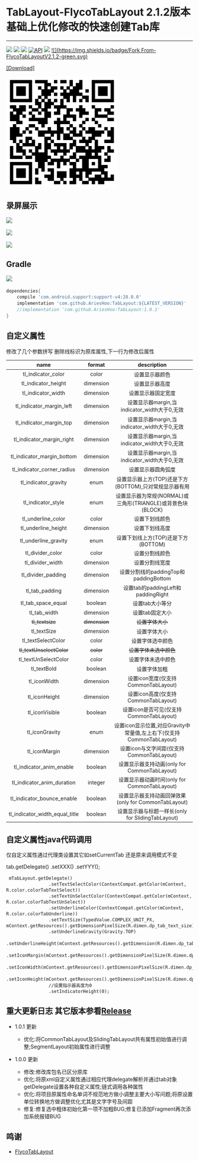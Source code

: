 # TabLayout-FlycoTabLayout 2.1.2版本基础上优化修改的快速创建Tab库
--------------------------

[![](https://img.shields.io/badge/download-demo-blue.svg)](https://raw.githubusercontent.com/AriesHoo/TabLayout/master/apk/sample.apk)
[![](https://jitpack.io/v/AriesHoo/TabLayout.svg)](https://jitpack.io/#AriesHoo/TabLayout)
[![](https://img.shields.io/github/release/AriesHoo/TabLayout.svg)](https://github.com/AriesHoo/TabLayout/releases)
[![API](https://img.shields.io/badge/API-14%2B-green.svg?style=flat)](https://android-arsenal.com/api?level=14)
[![](https://img.shields.io/badge/简书-AriesHoo-blue.svg)](http://www.jianshu.com/u/a229eee96115)
[![](https://img.shields.io/badge/Fork From-FlycoTabLayoutV2.1.2-green.svg)](https://github.com/H07000223/FlycoTabLayout)

[[Download]](https://raw.githubusercontent.com/AriesHoo/TabLayout/master/apk/sample.apk)

![](/apk/qr.png)

## 录屏展示

![](https://github.com/AriesHoo/TabLayout/blob/master/screenshot/preview_1.gif)

![](https://github.com/AriesHoo/TabLayout/blob/master/screenshot/preview_2.gif)

![](https://github.com/AriesHoo/TabLayout/blob/master/screenshot/preview_3.gif)


## Gradle

[![](https://jitpack.io/v/AriesHoo/TabLayout.svg)](https://jitpack.io/#AriesHoo/TabLayout)

```groovy
dependencies{
    compile 'com.android.support:support-v4:28.0.0'
    implementation 'com.github.AriesHoo:TabLayout:${LATEST_VERSION}'
    //implementation 'com.github.AriesHoo:TabLayout:1.0.1'
}
```

## 自定义属性

修改了几个参数拼写 删除线标识为原库属性,下一行为修改后属性

|name|format|description|
|:---:|:---:|:---:|
| tl_indicator_color | color |设置显示器颜色
| tl_indicator_height | dimension |设置显示器高度
| tl_indicator_width | dimension |设置显示器固定宽度
| tl_indicator_margin_left | dimension |设置显示器margin,当indicator_width大于0,无效
| tl_indicator_margin_top | dimension |设置显示器margin,当indicator_width大于0,无效
| tl_indicator_margin_right | dimension |设置显示器margin,当indicator_width大于0,无效
| tl_indicator_margin_bottom | dimension |设置显示器margin,当indicator_width大于0,无效 
| tl_indicator_corner_radius | dimension |设置显示器圆角弧度
| tl_indicator_gravity | enum |设置显示器上方(TOP)还是下方(BOTTOM),只对常规显示器有用
| tl_indicator_style | enum |设置显示器为常规(NORMAL)或三角形(TRIANGLE)或背景色块(BLOCK)
| tl_underline_color | color |设置下划线颜色
| tl_underline_height | dimension |设置下划线高度
| tl_underline_gravity | enum |设置下划线上方(TOP)还是下方(BOTTOM)
| tl_divider_color | color |设置分割线颜色
| tl_divider_width | dimension |设置分割线宽度
| tl_divider_padding |dimension| 设置分割线的paddingTop和paddingBottom
| tl_tab_padding |dimension| 设置tab的paddingLeft和paddingRight
| tl_tab_space_equal |boolean| 设置tab大小等分
| tl_tab_width |dimension| 设置tab固定大小
| ~~tl_textsize~~ |~~dimension~~| ~~设置字体大小~~
| tl_textSize |dimension| 设置字体大小
| tl_textSelectColor |color| 设置字体选中颜色
| ~~tl_textUnselectColor~~ |~~color~~| ~~设置字体未选中颜色~~
| tl_textUnSelectColor |color| 设置字体未选中颜色
| tl_textBold |boolean| 设置字体加粗
| tl_iconWidth |dimension| 设置icon宽度(仅支持CommonTabLayout)
| tl_iconHeight |dimension|设置icon高度(仅支持CommonTabLayout)
| tl_iconVisible |boolean| 设置icon是否可见(仅支持CommonTabLayout)
| tl_iconGravity |enum| 设置icon显示位置,对应Gravity中常量值,左上右下(仅支持CommonTabLayout)
| tl_iconMargin |dimension| 设置icon与文字间距(仅支持CommonTabLayout)
| tl_indicator_anim_enable |boolean| 设置显示器支持动画(only for CommonTabLayout)
| tl_indicator_anim_duration |integer| 设置显示器动画时间(only for CommonTabLayout)
| tl_indicator_bounce_enable |boolean| 设置显示器支持动画回弹效果(only for CommonTabLayout)
| tl_indicator_width_equal_title |boolean| 设置显示器与标题一样长(only for SlidingTabLayout)

## 自定义属性java代码调用

仅自定义属性通过代理类设置其它如setCurrentTab 还是原来调用模式不变

 tab.getDelegate()
    .setXXX()
    .setYYY();
    
    
 ```
  mTabLayout.getDelegate()
                 .setTextSelectColor(ContextCompat.getColor(mContext, R.color.colorTabTextSelect))
                 .setTextUnSelectColor(ContextCompat.getColor(mContext, R.color.colorTabTextUnSelect))
                 .setUnderlineColor(ContextCompat.getColor(mContext, R.color.colorTabUnderline))
                 .setTextSize(TypedValue.COMPLEX_UNIT_PX, mContext.getResources().getDimensionPixelSize(R.dimen.dp_tab_text_size))
                 .setUnderlineGravity(Gravity.TOP)
                 .setUnderlineHeight(mContext.getResources().getDimension(R.dimen.dp_tab_underline))
                 .setIconMargin(mContext.getResources().getDimensionPixelSize(R.dimen.dp_tab_margin))
                 .setIconWidth(mContext.getResources().getDimensionPixelSize(R.dimen.dp_tab_icon))
                 .setIconHeight(mContext.getResources().getDimensionPixelSize(R.dimen.dp_tab_icon))
                 //设置指示器高度为0
                 .setIndicatorHeight(0);
 ```
 
 ## 重大更新日志 其它版本参看[Release](https://github.com/AriesHoo/TabLayout/releases)
 
 * 1.0.1 更新
 
   * 优化:将CommonTabLayout及SlidingTabLayout共有属性初始值进行调整;SegmentLayout初始属性进行调整
 
 * 1.0.0 更新
        
	* 修改:修改库包名已区分原库
    * 优化:将原xml自定义属性通过相应代理delegate解析并通过tab对象getDelegate设置各种自定义属性;链式调用各种属性
    * 优化:将项目原属性命名单词不规范地方做小调整主要大小写问题;将原设置单位转换地方做调整优化尤其是文字字号及间距
    * 修复:修复选中粗体初始化第一项不加粗BUG;修复已添加Fragment再次添加系统报错BUG
 
## 鸣谢

*   [FlycoTabLayout](https://github.com/H07000223/FlycoTabLayout)
